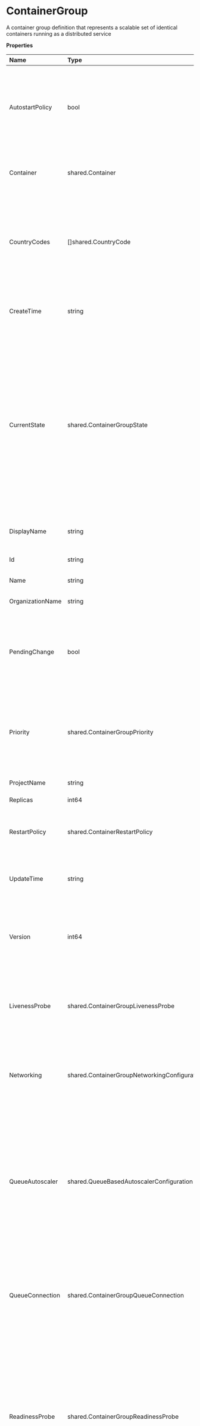 # ContainerGroup

A container group definition that represents a scalable set of identical containers running as a distributed service

**Properties**

| Name             | Type                                         | Required | Description                                                                                                                                                                                                                                                                                              |
| :--------------- | :------------------------------------------- | :------- | :------------------------------------------------------------------------------------------------------------------------------------------------------------------------------------------------------------------------------------------------------------------------------------------------------- |
| AutostartPolicy  | bool                                         | ✅       | Defines whether containers in this group should automatically start when deployed (true) or require manual starting (false)                                                                                                                                                                              |
| Container        | shared.Container                             | ✅       | Represents a container with its configuration and resource requirements.                                                                                                                                                                                                                                 |
| CountryCodes     | []shared.CountryCode                         | ✅       | List of country codes where container instances are permitted to run. When not specified or empty, containers may run in any available region.                                                                                                                                                           |
| CreateTime       | string                                       | ✅       | ISO 8601 timestamp when this container group was initially created                                                                                                                                                                                                                                       |
| CurrentState     | shared.ContainerGroupState                   | ✅       | Represents the operational state of a container group during its lifecycle, including timing information, status, and instance distribution metrics. This state captures the current execution status, start and finish times, and provides visibility into the operational health across instances.     |
| DisplayName      | string                                       | ✅       | The display-friendly name of the resource.                                                                                                                                                                                                                                                               |
| Id               | string                                       | ✅       | The container group identifier.                                                                                                                                                                                                                                                                          |
| Name             | string                                       | ✅       | The container group name.                                                                                                                                                                                                                                                                                |
| OrganizationName | string                                       | ✅       | The organization name.                                                                                                                                                                                                                                                                                   |
| PendingChange    | bool                                         | ✅       | Indicates whether a configuration change has been requested but not yet applied to all containers in the group                                                                                                                                                                                           |
| Priority         | shared.ContainerGroupPriority                | ✅       | Specifies the priority level for container group execution, which determines resource allocation and scheduling precedence.                                                                                                                                                                              |
| ProjectName      | string                                       | ✅       | The project name.                                                                                                                                                                                                                                                                                        |
| Replicas         | int64                                        | ✅       | The container group replicas.                                                                                                                                                                                                                                                                            |
| RestartPolicy    | shared.ContainerRestartPolicy                | ✅       | Specifies the policy for restarting containers when they exit or fail.                                                                                                                                                                                                                                   |
| UpdateTime       | string                                       | ✅       | ISO 8601 timestamp when this container group was last updated                                                                                                                                                                                                                                            |
| Version          | int64                                        | ✅       | Incremental version number that increases with each configuration change to the container group                                                                                                                                                                                                          |
| LivenessProbe    | shared.ContainerGroupLivenessProbe           | ❌       | Defines a liveness probe for container groups that determines when to restart a container if it becomes unhealthy                                                                                                                                                                                        |
| Networking       | shared.ContainerGroupNetworkingConfiguration | ❌       | Network configuration for container groups that defines connectivity, routing, and access control settings                                                                                                                                                                                               |
| QueueAutoscaler  | shared.QueueBasedAutoscalerConfiguration     | ❌       | Defines configuration for automatically scaling container instances based on queue length. The autoscaler monitors a queue and adjusts the number of running replicas to maintain the desired queue length.                                                                                              |
| QueueConnection  | shared.ContainerGroupQueueConnection         | ❌       | Configuration for connecting a container group to a message queue system, enabling asynchronous communication between services.                                                                                                                                                                          |
| ReadinessProbe   | shared.ContainerGroupReadinessProbe          | ❌       | Defines how to check if a container is ready to serve traffic. The readiness probe determines whether the container's application is ready to accept traffic. If the readiness probe fails, the container is considered not ready and traffic will not be sent to it.                                    |
| StartupProbe     | shared.ContainerGroupStartupProbe            | ❌       | Defines a probe that checks if a container application has started successfully. Startup probes help prevent applications from being prematurely marked as unhealthy during initialization. The probe can use HTTP requests, TCP connections, gRPC calls, or shell commands to determine startup status. |

